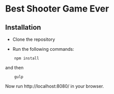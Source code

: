 # Best Shooter Game Ever

## Installation
- Clone the repository

- Run the following commands:
```
	npm install
```
and then
```
	gulp
```

Now run http://localhost:8080/ in your browser.